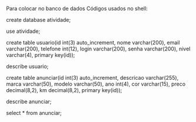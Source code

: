 Para colocar no banco de dados
Códigos usados no shell:

create database atividade;

use atividade;

create table usuario(id int(3) auto_increment, nome varchar(200), email varchar(200), telefone int(12), login varchar(200), senha varchar(200), nivel varchar(4), primary key(id));

describe usuario;

create table anunciar(id int(3) auto_increment, descricao varchar(255), marca varchar(50), modelo varchar(50), ano int(4), cor varchar(15), preco decimal(8,2), km decimal(8,2), primary key(id));

describe anunciar;

select * from anunciar;
